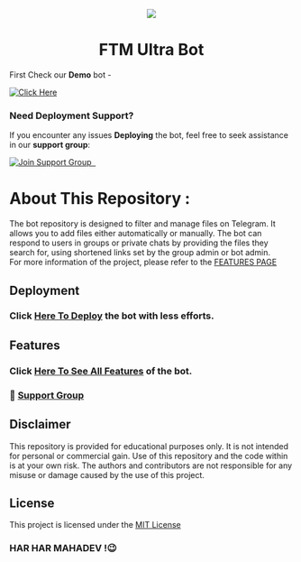 <p align="center">
  <img src="https://envs.sh/0Ej.jpg">
</p>
<h1 align="center">
  FTM Ultra Bot
</h1>

First Check our **Demo** bot -

[![Click Here](https://img.shields.io/badge/Demo%20Bot-Click%20Here-blue?style=flat&logo=telegram&labelColor=white&link=https://t.me/ftmpremiumbot)](https://t.me/ftmpremiumbot)

### Need Deployment Support?

If you encounter any issues **Deploying** the bot, feel free to seek assistance in our **support group**:

[![Join Support Group    ](https://img.shields.io/badge/Join%20Support%20Group-Click%20Here-blue?style=flat&logo=telegram&labelColor=white&link=https://t.me/ftmbotzsupport)](https://t.me/ftmbotzsupport)

# About This Repository :

The bot repository is designed to filter and manage files on Telegram. It allows you to add files either automatically or manually. The bot can respond to users in groups or private chats by providing the files they search for, using shortened links set by the group admin or bot admin.
<br>
For more information of the project, please refer to the [FEATURES PAGE](https://github.com/biisal/ftmdeveloperz/ftm-ultrabot/blob/FTM-BOTZ/readme/FEATURES.md)

## Deployment

### Click [Here To Deploy](https://github.com/biisal/biisal-filter-bot/blob/main/readme/DEPLOYMENT.md) the bot with less efforts.

## Features

### Click [Here To See All Features](https://github.com/biisal/biisal-filter-bot/blob/main/readme/FEATURES.md) of the bot.

### 🔧 [Support Group](https://t.me/ftmbotzsupport)

## Disclaimer

This repository is provided for educational purposes only. It is not intended for personal or commercial gain. Use of this repository and the code within is at your own risk. The authors and contributors are not responsible for any misuse or damage caused by the use of this project.

## License
This project is licensed under the [MIT License](https://github.com/ftmdeveloperz/ftm-ultrabot/blob/FTM-BOTZ/LICENSE)

### HAR HAR MAHADEV !😉
